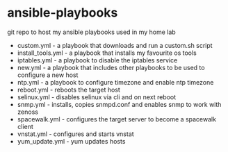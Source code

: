 # ansible-playbooks

git repo to host my ansible playbooks used in my home lab 

- custom.yml 	- a playbook that downloads and run a custom.sh script
- install_tools.yml - a playbook that installs my favourite os tools
- iptables.yml	- a playbook to disable the iptables service
- new.yml	- a playbook that includes other playbooks to be used to configure a new host
- ntp.yml 	- a playbook to configure timezone and enable ntp timezone
- reboot.yml	- reboots the target host
- selinux.yml 	- disables selinux via cli and on next reboot
- snmp.yml	- installs, copies snmpd.conf and enables snmp to work with zenoss
- spacewalk.yml	- configures the target server to become a spacewalk client
- vnstat.yml	- configures and starts vnstat
- yum_update.yml - yum updates hosts
